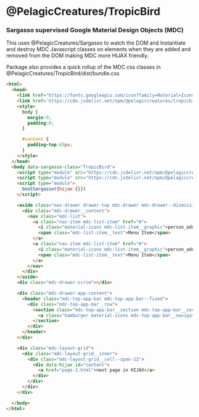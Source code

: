# @PelagicCreatures/TropicBird

### Sargasso supervised Google Material Design Objects (MDC)

This uses @PelagicCreatures/Sargasso to watch the DOM and Instantiate and destroy MDC Javascript classes on elements when they are added and removed from the DOM making MDC more HIJAX friendly.

Package also provides a quick rollup of the MDC css classes in @PelagicCreatures/TropicBird/dist/bundle.css

```html
<html>
  <head>
    <link href="https://fonts.googleapis.com/icon?family=Material+Icons" rel="stylesheet">
    <link href='https://cdn.jsdelivr.net/npm/@pelagiccreatures/tropicbird/dist/bundle.css' rel='stylesheet'>
    <style>
      body {
        margin:0;
        padding:0;
      }

      #content {
        padding-top:65px;
      }
    </style>
  </head>
  <body data-sargasso-class="TropicBird">
    <script type="module" src="https://cdn.jsdelivr.net/npm/@pelagiccreatures/sargasso@0.6.1/dist/sargasso.es.js"></script>
    <script type="module" src="https://cdn.jsdelivr.net/npm/@pelagiccreatures/tropicbird/dist/tropicbird.es.js"></script>
    <script type="module">
      bootSargasso({hijax:{}})
    </script>

    <aside class="nav-drawer drawer-top mdc-drawer mdc-drawer--dismissible">
      <div class="mdc-drawer__content">
        <nav class="mdc-list">
          <a class="nav-item mdc-list-item" href="#">
            <i class="material-icons mdc-list-item__graphic">person_add</i>
            <span class="mdc-list-item__text">Menu Item</span>
          </a>
          <a class="nav-item mdc-list-item" href="#">
            <i class="material-icons mdc-list-item__graphic">person_add</i>
            <span class="mdc-list-item__text">Menu Item</span>
          </a>
        </nav>
      </div>
    </aside>
    <div class="mdc-drawer-scrim"></div>

    <div class="mdc-drawer-app-content">
      <header class="mdc-top-app-bar mdc-top-app-bar--fixed">
        <div class="mdc-top-app-bar__row">
          <section class="mdc-top-app-bar__section mdc-top-app-bar__section--align-start">
            <a class="hamburger material-icons mdc-top-app-bar__navigation-icon" href="#">menu</a>
          </section>
        </div>
      </header>
    </div>

    <div class="mdc-layout-grid">
      <div class="mdc-layout-grid__inner">
        <div class="mdc-layout-grid__cell--span-12">
          <div data-hijax id="content">
            <a href="page-1.html">next page in HIJAX</a>
          </div>
        </div>
      </div>
    </div>

  </body>
</html>
```
